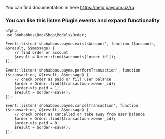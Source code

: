 You can find documentation in here https://help.paycom.uz/ru

### You can like this listen Plugin events and expand functionality 
```
<?php
use Shohabbos\BookShop\Models\Order;

Event::listen('shohabbos.payme.existsAccount', function ($accounts, &$result, &$message) {
    // find order or account
	$result = Order::find($accounts['order_id']);
});

Event::listen('shohabbos.payme.performTransaction', function ($transaction, &$result, &$message) {
    // check order as paid or fill user balance
	$order = Order::find($transaction->owner_id);
	$order->is_paid = 1;
	$result = $order->save();
});

Event::listen('shohabbos.payme.cancelTransaction', function ($transaction, &$result, &$message) {
    // check order as cancelled or take away from user balance
	$order = Order::find($transaction->owner_id);
	$order->is_paid = 0;
	$result = $order->save();
});
```
